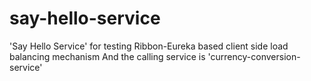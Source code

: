 # say-hello-service
'Say Hello Service' for testing Ribbon-Eureka based client side load balancing mechanism
 And the calling service is 'currency-conversion-service'